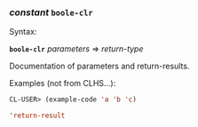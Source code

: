 ### <em>constant</em> <strong>`boole-clr`</strong>

Syntax:

<strong>`boole-clr`</strong> <em>parameters</em> => <em>return-type</em>

Documentation of parameters and return-results.

Examples (not from CLHS...):

```lisp
CL-USER> (example-code 'a 'b 'c)

'return-result
```
